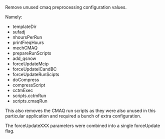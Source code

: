 Remove unused cmaq preprocessing configuration values.

Namely:

* templateDir
* sufadj
* nhoursPerRun
* printFreqHours
* mechCMAQ
* prepareRunScripts
* add_qsnow
* forceUpdateMcip
* forceUpdateICandBC
* forceUpdateRunScipts
* doCompress
* compressScript
* cctmExec
* scripts.cctmRun
* scripts.cmaqRun

This also removes the CMAQ run scripts as they were also unused in this particular application and required a bunch of extra configuration.

The forceUpdateXXX parameters were combined into a single forceUpdate flag.